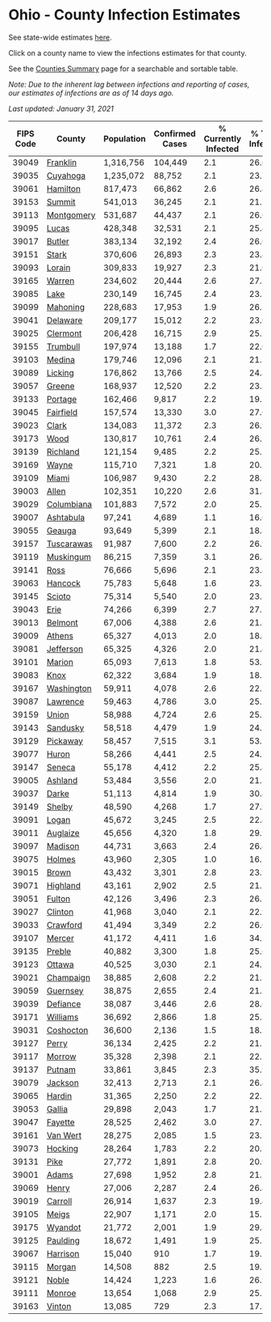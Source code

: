 # Ohio - County Infection Estimates

See state-wide estimates [here](/infections/us-oh).

Click on a county name to view the infections estimates for that county.

See the [Counties Summary](/infections/summary-counties) page for a searchable and sortable table.

*Note: Due to the inherent lag between infections and reporting of cases, our estimates of infections are as of 14 days ago.*

*Last updated: January 31, 2021*

|   FIPS Code |                   County |   Population |   Confirmed Cases |   % Currently Infected |   % Total Infected |
|-------------|--------------------------|--------------|-------------------|------------------------|--------------------|
|       39049 |     [Franklin](franklin) |    1,316,756 |           104,449 |                    2.1 |               26.0 |
|       39035 |     [Cuyahoga](cuyahoga) |    1,235,072 |            88,752 |                    2.1 |               23.7 |
|       39061 |     [Hamilton](hamilton) |      817,473 |            66,862 |                    2.6 |               26.4 |
|       39153 |         [Summit](summit) |      541,013 |            36,245 |                    2.1 |               21.7 |
|       39113 | [Montgomery](montgomery) |      531,687 |            44,437 |                    2.1 |               26.6 |
|       39095 |           [Lucas](lucas) |      428,348 |            32,531 |                    2.1 |               25.4 |
|       39017 |         [Butler](butler) |      383,134 |            32,192 |                    2.4 |               26.6 |
|       39151 |           [Stark](stark) |      370,606 |            26,893 |                    2.3 |               23.4 |
|       39093 |         [Lorain](lorain) |      309,833 |            19,927 |                    2.3 |               21.0 |
|       39165 |         [Warren](warren) |      234,602 |            20,444 |                    2.6 |               27.7 |
|       39085 |             [Lake](lake) |      230,149 |            16,745 |                    2.4 |               23.3 |
|       39099 |     [Mahoning](mahoning) |      228,683 |            17,953 |                    1.9 |               26.7 |
|       39041 |     [Delaware](delaware) |      209,177 |            15,012 |                    2.2 |               23.0 |
|       39025 |     [Clermont](clermont) |      206,428 |            16,715 |                    2.9 |               25.5 |
|       39155 |     [Trumbull](trumbull) |      197,974 |            13,188 |                    1.7 |               22.0 |
|       39103 |         [Medina](medina) |      179,746 |            12,096 |                    2.1 |               21.7 |
|       39089 |       [Licking](licking) |      176,862 |            13,766 |                    2.5 |               24.8 |
|       39057 |         [Greene](greene) |      168,937 |            12,520 |                    2.2 |               23.3 |
|       39133 |       [Portage](portage) |      162,466 |             9,817 |                    2.2 |               19.5 |
|       39045 |   [Fairfield](fairfield) |      157,574 |            13,330 |                    3.0 |               27.0 |
|       39023 |           [Clark](clark) |      134,083 |            11,372 |                    2.3 |               26.9 |
|       39173 |             [Wood](wood) |      130,817 |            10,761 |                    2.4 |               26.3 |
|       39139 |     [Richland](richland) |      121,154 |             9,485 |                    2.2 |               25.1 |
|       39169 |           [Wayne](wayne) |      115,710 |             7,321 |                    1.8 |               20.3 |
|       39109 |           [Miami](miami) |      106,987 |             9,430 |                    2.2 |               28.5 |
|       39003 |           [Allen](allen) |      102,351 |            10,220 |                    2.6 |               31.8 |
|       39029 | [Columbiana](columbiana) |      101,883 |             7,572 |                    2.0 |               25.2 |
|       39007 |   [Ashtabula](ashtabula) |       97,241 |             4,689 |                    1.1 |               16.0 |
|       39055 |         [Geauga](geauga) |       93,649 |             5,399 |                    2.1 |               18.8 |
|       39157 | [Tuscarawas](tuscarawas) |       91,987 |             7,600 |                    2.2 |               26.9 |
|       39119 |   [Muskingum](muskingum) |       86,215 |             7,359 |                    3.1 |               26.8 |
|       39141 |             [Ross](ross) |       76,666 |             5,696 |                    2.1 |               23.4 |
|       39063 |       [Hancock](hancock) |       75,783 |             5,648 |                    1.6 |               23.7 |
|       39145 |         [Scioto](scioto) |       75,314 |             5,540 |                    2.0 |               23.3 |
|       39043 |             [Erie](erie) |       74,266 |             6,399 |                    2.7 |               27.7 |
|       39013 |       [Belmont](belmont) |       67,006 |             4,388 |                    2.6 |               21.8 |
|       39009 |         [Athens](athens) |       65,327 |             4,013 |                    2.0 |               18.8 |
|       39081 |   [Jefferson](jefferson) |       65,325 |             4,326 |                    2.0 |               21.4 |
|       39101 |         [Marion](marion) |       65,093 |             7,613 |                    1.8 |               53.3 |
|       39083 |             [Knox](knox) |       62,322 |             3,684 |                    1.9 |               18.7 |
|       39167 | [Washington](washington) |       59,911 |             4,078 |                    2.6 |               22.1 |
|       39087 |     [Lawrence](lawrence) |       59,463 |             4,786 |                    3.0 |               25.1 |
|       39159 |           [Union](union) |       58,988 |             4,724 |                    2.6 |               25.2 |
|       39143 |     [Sandusky](sandusky) |       58,518 |             4,479 |                    1.9 |               24.7 |
|       39129 |     [Pickaway](pickaway) |       58,457 |             7,515 |                    3.1 |               53.7 |
|       39077 |           [Huron](huron) |       58,266 |             4,441 |                    2.5 |               24.5 |
|       39147 |         [Seneca](seneca) |       55,178 |             4,412 |                    2.2 |               25.4 |
|       39005 |       [Ashland](ashland) |       53,484 |             3,556 |                    2.0 |               21.2 |
|       39037 |           [Darke](darke) |       51,113 |             4,814 |                    1.9 |               30.4 |
|       39149 |         [Shelby](shelby) |       48,590 |             4,268 |                    1.7 |               27.9 |
|       39091 |           [Logan](logan) |       45,672 |             3,245 |                    2.5 |               22.4 |
|       39011 |     [Auglaize](auglaize) |       45,656 |             4,320 |                    1.8 |               29.9 |
|       39097 |       [Madison](madison) |       44,731 |             3,663 |                    2.4 |               26.4 |
|       39075 |         [Holmes](holmes) |       43,960 |             2,305 |                    1.0 |               16.5 |
|       39015 |           [Brown](brown) |       43,432 |             3,301 |                    2.8 |               23.9 |
|       39071 |     [Highland](highland) |       43,161 |             2,902 |                    2.5 |               21.1 |
|       39051 |         [Fulton](fulton) |       42,126 |             3,496 |                    2.3 |               26.3 |
|       39027 |       [Clinton](clinton) |       41,968 |             3,040 |                    2.1 |               22.9 |
|       39033 |     [Crawford](crawford) |       41,494 |             3,349 |                    2.2 |               26.0 |
|       39107 |         [Mercer](mercer) |       41,172 |             4,411 |                    1.6 |               34.1 |
|       39135 |         [Preble](preble) |       40,882 |             3,300 |                    1.8 |               25.6 |
|       39123 |         [Ottawa](ottawa) |       40,525 |             3,030 |                    2.1 |               24.3 |
|       39021 |   [Champaign](champaign) |       38,885 |             2,608 |                    2.2 |               21.3 |
|       39059 |     [Guernsey](guernsey) |       38,875 |             2,655 |                    2.4 |               21.7 |
|       39039 |     [Defiance](defiance) |       38,087 |             3,446 |                    2.6 |               28.6 |
|       39171 |     [Williams](williams) |       36,692 |             2,866 |                    1.8 |               25.1 |
|       39031 |   [Coshocton](coshocton) |       36,600 |             2,136 |                    1.5 |               18.7 |
|       39127 |           [Perry](perry) |       36,134 |             2,425 |                    2.2 |               21.2 |
|       39117 |         [Morrow](morrow) |       35,328 |             2,398 |                    2.1 |               22.1 |
|       39137 |         [Putnam](putnam) |       33,861 |             3,845 |                    2.3 |               35.9 |
|       39079 |       [Jackson](jackson) |       32,413 |             2,713 |                    2.1 |               26.4 |
|       39065 |         [Hardin](hardin) |       31,365 |             2,250 |                    2.2 |               22.7 |
|       39053 |         [Gallia](gallia) |       29,898 |             2,043 |                    1.7 |               21.7 |
|       39047 |       [Fayette](fayette) |       28,525 |             2,462 |                    3.0 |               27.2 |
|       39161 |     [Van Wert](van-wert) |       28,275 |             2,085 |                    1.5 |               23.3 |
|       39073 |       [Hocking](hocking) |       28,264 |             1,783 |                    2.2 |               20.3 |
|       39131 |             [Pike](pike) |       27,772 |             1,891 |                    2.8 |               20.9 |
|       39001 |           [Adams](adams) |       27,698 |             1,952 |                    2.8 |               21.2 |
|       39069 |           [Henry](henry) |       27,006 |             2,287 |                    2.4 |               26.4 |
|       39019 |       [Carroll](carroll) |       26,914 |             1,637 |                    2.3 |               19.4 |
|       39105 |           [Meigs](meigs) |       22,907 |             1,171 |                    2.0 |               15.7 |
|       39175 |       [Wyandot](wyandot) |       21,772 |             2,001 |                    1.9 |               29.8 |
|       39125 |     [Paulding](paulding) |       18,672 |             1,491 |                    1.9 |               25.2 |
|       39067 |     [Harrison](harrison) |       15,040 |               910 |                    1.7 |               19.5 |
|       39115 |         [Morgan](morgan) |       14,508 |               882 |                    2.5 |               19.1 |
|       39121 |           [Noble](noble) |       14,424 |             1,223 |                    1.6 |               26.9 |
|       39111 |         [Monroe](monroe) |       13,654 |             1,068 |                    2.9 |               25.1 |
|       39163 |         [Vinton](vinton) |       13,085 |               729 |                    2.3 |               17.8 |